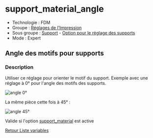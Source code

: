 # support_material_angle

* Technologie : FDM
* Groupe : [Réglages de l'Impression](../print_settings/print_settings.md)
* Sous groupe : [Support](../print_settings/print_settings.md#support) - [Option pour le réglage des supports](../print_settings/print_settings.md#option-pour-le-réglage-des-supports)
* Mode : Expert

## Angle des motifs pour supports

### Description

Utiliser ce réglage pour orienter le motif du support. Exemple avec une réglage à 0° pour l'angle des motifs des supports.

![angle 0°](./images/support_material_angle/0°.png)

La même pièce cette fois à 45° :


![angle 45°](./images/support_material_angle/45°.png)

Valide si l'option [support_material](support_material.md) est active

[Retour Liste variables](variable_list.md)
